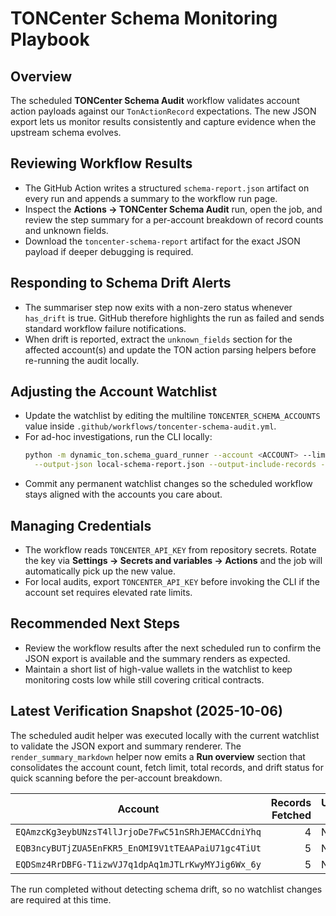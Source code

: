 # TONCenter Schema Monitoring Playbook

## Overview

The scheduled **TONCenter Schema Audit** workflow validates account action
payloads against our `TonActionRecord` expectations. The new JSON export lets us
monitor results consistently and capture evidence when the upstream schema
evolves.

## Reviewing Workflow Results

- The GitHub Action writes a structured `schema-report.json` artifact on every
  run and appends a summary to the workflow run page.
- Inspect the **Actions → TONCenter Schema Audit** run, open the job, and review
  the step summary for a per-account breakdown of record counts and unknown
  fields.
- Download the `toncenter-schema-report` artifact for the exact JSON payload if
  deeper debugging is required.

## Responding to Schema Drift Alerts

- The summariser step now exits with a non-zero status whenever `has_drift` is
  true. GitHub therefore highlights the run as failed and sends standard
  workflow failure notifications.
- When drift is reported, extract the `unknown_fields` section for the affected
  account(s) and update the TON action parsing helpers before re-running the
  audit locally.

## Adjusting the Account Watchlist

- Update the watchlist by editing the multiline `TONCENTER_SCHEMA_ACCOUNTS`
  value inside `.github/workflows/toncenter-schema-audit.yml`.
- For ad-hoc investigations, run the CLI locally:
  ```bash
  python -m dynamic_ton.schema_guard_runner --account <ACCOUNT> --limit 50 --include-accounts \
    --output-json local-schema-report.json --output-include-records --allow-drift
  ```
- Commit any permanent watchlist changes so the scheduled workflow stays aligned
  with the accounts you care about.

## Managing Credentials

- The workflow reads `TONCENTER_API_KEY` from repository secrets. Rotate the key
  via **Settings → Secrets and variables → Actions** and the job will
  automatically pick up the new value.
- For local audits, export `TONCENTER_API_KEY` before invoking the CLI if the
  account set requires elevated rate limits.

## Recommended Next Steps

- Review the workflow results after the next scheduled run to confirm the JSON
  export is available and the summary renders as expected.
- Maintain a short list of high-value wallets in the watchlist to keep
  monitoring costs low while still covering critical contracts.

## Latest Verification Snapshot (2025-10-06)

The scheduled audit helper was executed locally with the current watchlist to
validate the JSON export and summary renderer. The `render_summary_markdown`
helper now emits a **Run overview** section that consolidates the account
count, fetch limit, total records, and drift status for quick scanning before
the per-account breakdown.

| Account | Records Fetched | Unknown Fields |
| --- | ---: | --- |
| `EQAmzcKg3eybUNzsT4llJrjoDe7FwC51nSRhJEMACCdniYhq` | 4 | None |
| `EQB3ncyBUTjZUA5EnFKR5_EnOMI9V1tTEAAPaiU71gc4TiUt` | 5 | None |
| `EQDSmz4RrDBFG-T1izwVJ7q1dpAq1mJTLrKwyMYJig6Wx_6y` | 5 | None |

The run completed without detecting schema drift, so no watchlist changes are
required at this time.
